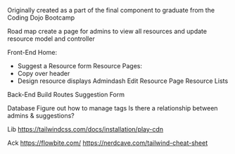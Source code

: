 
Originally created as a part of the final component to graduate from the Coding Dojo Bootcamp

Road map
create a page for admins to view all resources and update
resource model and controller

Front-End
Home:
- Suggest a Resource form
Resource Pages:
- Copy over header
- Design resource displays
Admindash
Edit Resource Page
Resource Lists


Back-End
Build Routes
Suggestion Form


Database
Figure out how to manage tags
Is there a relationship between admins & suggestions?

Lib
https://tailwindcss.com/docs/installation/play-cdn 

Ack
https://flowbite.com/ 
https://nerdcave.com/tailwind-cheat-sheet 